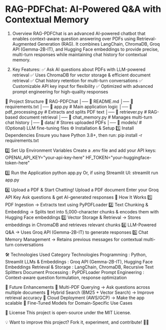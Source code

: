 # RAG-PDFChat: AI-Powered Q&A with Contextual Memory
1. Overview
RAG-PDFChat is an advanced AI-powered chatbot that enables context-aware question answering over PDFs using Retrieval-Augmented Generation (RAG). It combines LangChain, ChromaDB, Groq API (Gemma-2B-IT), and Hugging Face embeddings to provide precise, multi-turn responses while maintaining chat history for contextual memory.

2. Key Features:
✅ Ask AI questions about PDFs with LLM-powered retrieval
✅ Uses ChromaDB for vector storage & efficient document retrieval
✅ Chat history retention for multi-turn conversations
✅ Customizable API key input for flexibility
✅ Optimized with advanced prompt engineering for high-quality responses

📂 Project Structure
📁 RAG-PDFChat
│── 📜 README.md
│── 📜 requirements.txt
│── 📜 app.py  # Main application logic
│── 📜 pdf_processing.py  # Extracts and splits PDF text
│── 📜 retriever.py  # RAG-based document retrieval
│── 📜 chat_memory.py  # Manages multi-turn chat history
│── 📁 data/  # Stores uploaded PDFs
│── 📁 models/  # (Optional) LLM fine-tuning files
⚙️ Installation & Setup
1️⃣ Install Dependencies
Ensure you have Python 3.8+, then run:
pip install -r requirements.txt

2️⃣ Set Up Environment Variables
Create a .env file and add your API keys:
OPENAI_API_KEY="your-api-key-here"
HF_TOKEN="your-huggingface-token-here"

3️⃣ Run the Application
python app.py
Or, if using Streamlit UI:
streamlit run app.py

4️⃣ Upload a PDF & Start Chatting!
Upload a PDF document
Enter your Groq API Key
Ask questions & get AI-generated responses
🔹 How It Works
1️⃣ PDF Ingestion → Extracts text using PyPDFLoader
2️⃣ Text Chunking & Embedding → Splits text into 5,000-character chunks & encodes them with Hugging Face embeddings
3️⃣ Vector Storage & Retrieval → Stores embeddings in ChromaDB and retrieves relevant chunks
4️⃣ LLM-Powered Q&A → Uses Groq API (Gemma-2B-IT) to generate responses
5️⃣ Chat Memory Management → Retains previous messages for contextual multi-turn conversations

🛠 Technologies Used
Category	Technologies
Programming :	Python, Streamlit
LLMs & Embeddings : 	Groq API (Gemma-2B-IT), Hugging Face Embeddings
Retrieval & Storage : LangChain, ChromaDB, Recursive Text Splitters
Document Processing : PyPDFLoader
Prompt Engineering : Context-aware question formulation, response optimization

🚀 Future Enhancements
🔹 Multi-PDF Querying → Ask questions across multiple documents
🔹 Hybrid Search (BM25 + Vector Search) → Improve retrieval accuracy
🔹 Cloud Deployment (AWS/GCP) → Make the app scalable
🔹 Fine-Tuned Models for Domain-Specific Use Cases

📜 License
This project is open-source under the MIT License.

💡 Want to improve this project? Fork it, experiment, and contribute! 🚀🔥
